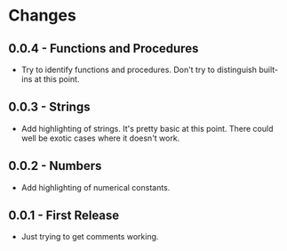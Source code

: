# Changes

## 0.0.4 - Functions and Procedures

* Try to identify functions and procedures.  Don't try to distinguish
  built-ins at this point.

## 0.0.3 - Strings

* Add highlighting of strings. It's pretty basic at this point.  There could
  well be exotic cases where it doesn't work.

## 0.0.2 - Numbers

* Add highlighting of numerical constants.

## 0.0.1 - First Release

* Just trying to get comments working.
